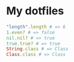 # My dotfiles

```ruby
"length".length # => 6
1.even? # => false
nil.nil? # => true
true.true? # => true
String.class # => Class
Class.class # => Class
```


```ruby

```
